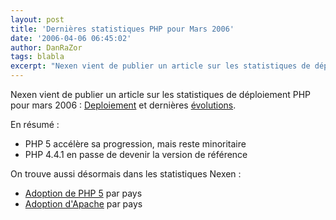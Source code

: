 ```yaml
---
layout: post
title: 'Dernières statistiques PHP pour Mars 2006'
date: '2006-04-06 06:45:02'
author: DanRaZor
tags: blabla
excerpt: "Nexen vient de publier un article sur les statistiques de déploiement PHP pour mars 2006 :      \n[Deploiement](http://www.nexen.net/chiffres_cles/phpversion/statistiques_de_deploiement_de_php_en_mars_2006.php) et dernières [évolutions](http://www.nexen.net/chiffres_cles/phpversion/evolution_de_php_sur_internet_juin_2005_a_mars_2006.php).  \n       …"
---
```


Nexen vient de publier un article sur les statistiques de déploiement PHP pour mars 2006 :
[Deploiement](http://www.nexen.net/chiffres_cles/phpversion/statistiques_de_deploiement_de_php_en_mars_2006.php) et dernières [évolutions](http://www.nexen.net/chiffres_cles/phpversion/evolution_de_php_sur_internet_juin_2005_a_mars_2006.php).

En résumé :

* PHP 5 accélère sa progression, mais reste minoritaire
* PHP 4.4.1 en passe de devenir la version de référence

On trouve aussi désormais dans les statistiques Nexen :

* [Adoption de PHP 5](http://www.nexen.net/chiffres_cles/phpversion/statistiques_de_deploiement_de_php_en_mars_2006.php#pays) par pays
* [Adoption d'Apache](http://www.nexen.net/chiffres_cles/phpversion/statistiques_de_deploiement_de_php_en_mars_2006.php#webserveur) par pays
